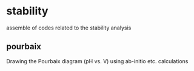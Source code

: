 # stability
assemble of codes related to the stability analysis

## pourbaix
Drawing the Pourbaix diagram (pH vs. V) using ab-initio etc. calculations
